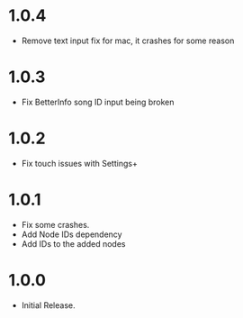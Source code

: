 # 1.0.4
- Remove text input fix for mac, it crashes for some reason

# 1.0.3
- Fix BetterInfo song ID input being broken

# 1.0.2
- Fix touch issues with Settings+

# 1.0.1
- Fix some crashes.
- Add Node IDs dependency
- Add IDs to the added nodes

# 1.0.0
- Initial Release.
